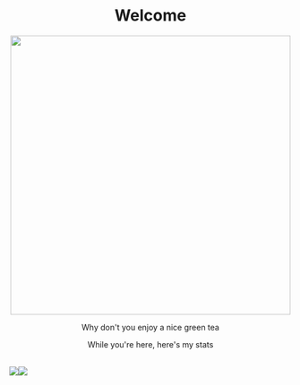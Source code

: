 <h1 align="center"> Welcome </h1>

<div align="center">
  <img src="https://i0.wp.com/www.alittlebithuman.com/wp-content/uploads/2021/06/pai-sho-uncle-iroh.jpg?resize=1170%2C700&ssl=1" width=500rem height=auto></img>
</div>
<p align="center"> Why don't you enjoy a nice green tea </p>
<p align="center"> While you're here, here's my stats </p>
<br>


<div align="center">
  <div style="display: flex;">
    <img src="https://github-readme-stats.vercel.app/api/top-langs/?username=tig-github&theme=tokyonight" />
    <img src="https://github-readme-stats.vercel.app/api?username=tig-github&hide=stars&count_private=true&theme=tokyonight" style="vertical-align: top;" />
  </div>
</div>

<!--
**tig-github/tig-github** is a ✨ _special_ ✨ repository because its `README.md` (this file) appears on your GitHub profile.

Here are some ideas to get you started:

- 🔭 I’m currently working on ...
- 🌱 I’m currently learning ...
- 👯 I’m looking to collaborate on ...
- 🤔 I’m looking for help with ...
- 💬 Ask me about ...
- 📫 How to reach me: ...
- 😄 Pronouns: ...
- ⚡ Fun fact: ...
-->
